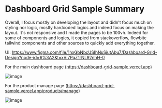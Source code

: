 # Dashboard Grid Sample Summary

Overall, I focus mostly on developing the layout and didn't focus much on styling nor logic, mostly hardcoded logics and indeed focus on making the layout. It's not responsive and I made the pages to be 100vh. Indeed for some of components and logics, it copied from stackoverflow, flowbite tailwind components and other sources to quickly add everything together.

UI: https://www.figma.com/file/1hxGbNbcUSIhNuSjutAbu7/Dashboard-Grid-Design?node-id=6%3A2&t=xVi7PqZ1rNL92nhH-0

For the main dashboard page (https://dashboard-grid-sample.vercel.app)

![image](https://user-images.githubusercontent.com/34526718/211258972-0d1aeba4-2014-4e3e-bc34-f4609026d198.png)

For the product manage page (https://dashboard-grid-sample.vercel.app/products/manage)

![image](https://user-images.githubusercontent.com/34526718/211260579-e11704d7-9196-4eb4-875b-1517a53d8471.png)
